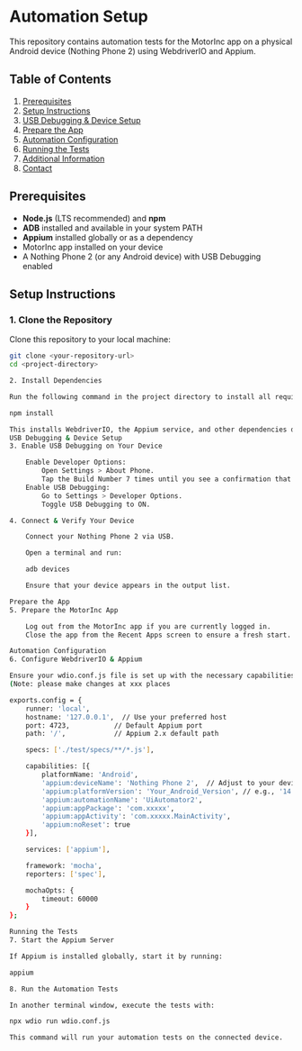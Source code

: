 # Automation Setup

This repository contains automation tests for the MotorInc app on a physical Android device (Nothing Phone 2) using WebdriverIO and Appium.

## Table of Contents

1. [Prerequisites](#prerequisites)
2. [Setup Instructions](#setup-instructions)
3. [USB Debugging & Device Setup](#usb-debugging--device-setup)
4. [Prepare the App](#prepare-the-app)
5. [Automation Configuration](#automation-configuration)
6. [Running the Tests](#running-the-tests)
7. [Additional Information](#additional-information)
8. [Contact](#contact)

## Prerequisites

- **Node.js** (LTS recommended) and **npm**
- **ADB** installed and available in your system PATH
- **Appium** installed globally or as a dependency
- MotorInc app installed on your device
- A Nothing Phone 2 (or any Android device) with USB Debugging enabled

## Setup Instructions

### 1. Clone the Repository

Clone this repository to your local machine:

```bash
git clone <your-repository-url>
cd <project-directory>

2. Install Dependencies

Run the following command in the project directory to install all required npm packages:

npm install

This installs WebdriverIO, the Appium service, and other dependencies defined in package.json.
USB Debugging & Device Setup
3. Enable USB Debugging on Your Device

    Enable Developer Options:
        Open Settings > About Phone.
        Tap the Build Number 7 times until you see a confirmation that Developer Options are enabled.
    Enable USB Debugging:
        Go to Settings > Developer Options.
        Toggle USB Debugging to ON.

4. Connect & Verify Your Device

    Connect your Nothing Phone 2 via USB.

    Open a terminal and run:

    adb devices

    Ensure that your device appears in the output list.

Prepare the App
5. Prepare the MotorInc App

    Log out from the MotorInc app if you are currently logged in.
    Close the app from the Recent Apps screen to ensure a fresh start.

Automation Configuration
6. Configure WebdriverIO & Appium

Ensure your wdio.conf.js file is set up with the necessary capabilities. An example configuration:
(Note: please make changes at xxx places

exports.config = {
    runner: 'local',
    hostname: '127.0.0.1',  // Use your preferred host
    port: 4723,           // Default Appium port
    path: '/',            // Appium 2.x default path

    specs: ['./test/specs/**/*.js'],

    capabilities: [{
        platformName: 'Android',
        'appium:deviceName': 'Nothing Phone 2',  // Adjust to your device name
        'appium:platformVersion': 'Your_Android_Version', // e.g., '14'
        'appium:automationName': 'UiAutomator2',
        'appium:appPackage': 'com.xxxxx',
        'appium:appActivity': 'com.xxxxx.MainActivity',
        'appium:noReset': true
    }],

    services: ['appium'],

    framework: 'mocha',
    reporters: ['spec'],

    mochaOpts: {
        timeout: 60000
    }
};

Running the Tests
7. Start the Appium Server

If Appium is installed globally, start it by running:

appium

8. Run the Automation Tests

In another terminal window, execute the tests with:

npx wdio run wdio.conf.js

This command will run your automation tests on the connected device.
